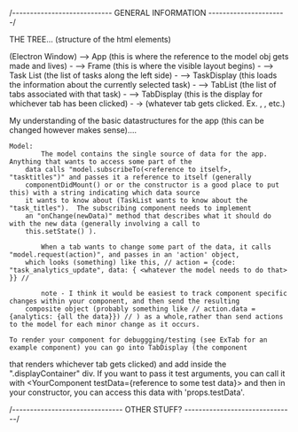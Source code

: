 /---------------------------- GENERAL INFORMATION ----------------------/

THE TREE... (structure of the html elements)

(Electron Window)
    --> App (this is where the reference to the model obj gets made and lives)
          -
          --> Frame (this is where the visible layout begins)
                -
                --> Task List (the list of tasks along the left side)
                - 
                --> TaskDisplay (this loads the information about the currently selected task)
                        -
                        --> TabList (the list of tabs associated with that task)
                        -
                        --> TabDisplay (this is the display for whichever tab has been clicked)
                                -
                                -> (whatever tab gets clicked.  Ex. <Calendar />, <Journal />, etc.)

My understanding of the basic datastructures for the app (this can be changed however makes sense)....

    Model: 
            The model contains the single source of data for the app.  Anything that wants to access some part of the 
        data calls "model.subscribeTo(<reference to itself>, "tasktitles")" and passes it a reference to itself (generally 
        componentDidMount() or or the constructor is a good place to put this) with a string indicating which data source 
        it wants to know about (TaskList wants to know about the "task_titles").  The subscribing component needs to implement 
        an "onChange(newData)" method that describes what it should do with the new data (generally involving a call to 
        this.setState() ).  

            When a tab wants to change some part of the data, it calls "model.request(action)", and passes in an 'action' object, 
        which looks (something) like this, // action = {code: "task_analytics_update", data: { <whatever the model needs to do that> }} // 
        
            note - I think it would be easiest to track component specific changes within your component, and then send the resulting
        composite object (probably something like // action.data = {analytics: {all the data}}) // ) as a whole,rather than send actions to the model for each minor change as it occurs.  

    To render your component for debuggging/testing (see ExTab for an example component) you can go into TabDisplay (the component 
that renders whichever tab gets clicked) and add <YourComponent /> inside the ".displayContainer" div.  If you want to pass it test 
arguments, you can call it with  <YourComponent testData={reference to some test data}> and then in your constructor, you can access 
this data with 'props.testData'.  


/------------------------------- OTHER STUFF? -------------------------------/
